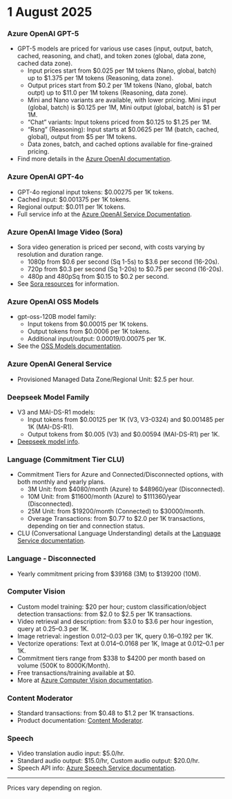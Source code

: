 # 1 August 2025

### Azure OpenAI GPT-5

- GPT-5 models are priced for various use cases (input, output, batch, cached, reasoning, and chat), and token zones (global, data zone, cached data zone).  
  - Input prices start from $0.025 per 1M tokens (Nano, global, batch) up to $1.375 per 1M tokens (Reasoning, data zone).
  - Output prices start from $0.2 per 1M tokens (Nano, global, batch outpt) up to $11.0 per 1M tokens (Reasoning, data zone).
  - Mini and Nano variants are available, with lower pricing. Mini input (global, batch) is $0.125 per 1M, Mini output (global, batch) is $1 per 1M.
  - “Chat” variants: Input tokens priced from $0.125 to $1.25 per 1M.
  - “Rsng” (Reasoning): Input starts at $0.0625 per 1M (batch, cached, global), output from $5 per 1M tokens.
  - Data zones, batch, and cached options available for fine-grained pricing.
- Find more details in the [Azure OpenAI documentation](https://learn.microsoft.com/azure/ai-foundry/openai/concepts/models?tabs=global-standard%2Cstandard-chat-completions#gpt-5).

### Azure OpenAI GPT-4o

- GPT-4o regional input tokens: $0.00275 per 1K tokens.
- Cached input: $0.001375 per 1K tokens.
- Regional output: $0.011 per 1K tokens.
- Full service info at the [Azure OpenAI Service Documentation](https://learn.microsoft.com/azure/ai-foundry/openai/overview).

### Azure OpenAI Image Video (Sora)

- Sora video generation is priced per second, with costs varying by resolution and duration range.
  - 1080p from $0.6 per second (Sq 1-5s) to $3.6 per second (16-20s).
  - 720p from $0.3 per second (Sq 1-20s) to $0.75 per second (16-20s).
  - 480p and 480pSq from $0.15 to $0.2 per second.
- See [Sora resources](https://learn.microsoft.com/azure/ai-foundry/openai/concepts/video-generation) for information.

### Azure OpenAI OSS Models

- gpt-oss-120B model family:
  - Input tokens from $0.00015 per 1K tokens.
  - Output tokens from $0.0006 per 1K tokens.
  - Additional input/output: $0.00019/$0.00075 per 1K.
- See the [OSS Models documentation](https://learn.microsoft.com/azure/ai-foundry/openai/concepts/models?tabs=global-standard%2Cstandard-chat-completions#gpt-oss).

### Azure OpenAI General Service

- Provisioned Managed Data Zone/Regional Unit: $2.5 per hour.

### Deepseek Model Family

- V3 and MAI-DS-R1 models:
  - Input tokens from $0.00125 per 1K (V3, V3-0324) and $0.001485 per 1K (MAI-DS-R1).
  - Output tokens from $0.005 (V3) and $0.00594 (MAI-DS-R1) per 1K.
- [Deepseek model info](https://learn.microsoft.com/azure/ai-foundry/foundry-models/concepts/models#deepseek-models-sold-directly-by-azure).

### Language (Commitment Tier CLU)

- Commitment Tiers for Azure and Connected/Disconnected options, with both monthly and yearly plans.
  - 3M Unit: from $4080/month (Azure) to $48960/year (Disconnected).
  - 10M Unit: from $11600/month (Azure) to $111360/year (Disconnected).
  - 25M Unit: from $19200/month (Connected) to $30000/month.
  - Overage Transactions: from $0.77 to $2.0 per 1K transactions, depending on tier and connection status.
- CLU (Conversational Language Understanding) details at the [Language Service documentation](https://learn.microsoft.com/azure/ai-services/language-service/).

### Language - Disconnected

- Yearly commitment pricing from $39168 (3M) to $139200 (10M).

### Computer Vision

- Custom model training: $20 per hour; custom classification/object detection transactions: from $2.0 to $2.5 per 1K transactions.
- Video retrieval and description: from $3.0 to $3.6 per hour ingestion, query at $0.25–$0.3 per 1K.
- Image retrieval: ingestion $0.012–$0.03 per 1K, query $0.16–$0.192 per 1K.
- Vectorize operations: Text at $0.014–$0.0168 per 1K, Image at $0.012–$0.1 per 1K.
- Commitment tiers range from $338 to $4200 per month based on volume (500K to 8000K/Month).
- Free transactions/training available at $0.
- More at [Azure Computer Vision documentation](https://learn.microsoft.com/azure/ai-services/computer-vision/).

### Content Moderator

- Standard transactions: from $0.48 to $1.2 per 1K transactions.
- Product documentation: [Content Moderator](https://learn.microsoft.com/azure/ai-services/content-moderator/).

### Speech

- Video translation audio input: $5.0/hr.
- Standard audio output: $15.0/hr, Custom audio output: $20.0/hr.
- Speech API info: [Azure Speech Service documentation](https://learn.microsoft.com/azure/ai-services/speech-service/).

---

Prices vary depending on region.
